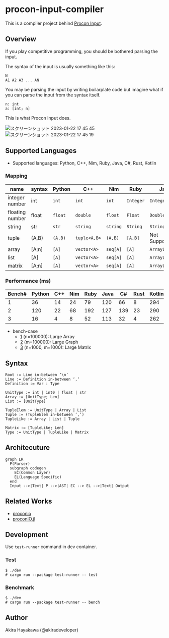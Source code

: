 # procon-input-compiler

This is a compiler project behind [Procon Input](https://akiradeveloper.github.io/procon-input/).

## Overview

If you play competitive programming,
you should be bothered parsing the input.

The syntax of the input is usually something like this:

```
N
A1 A2 A3 ... AN
```

You may be parsing the input by writing boilarplate code but
imagine what if you can parse the input from the syntax itself.

```
n: int
a: [int; n]
```

This is what Procon Input does.

![スクリーンショット 2023-01-22 17 45 45](https://user-images.githubusercontent.com/785824/213907536-c5381fb4-2854-4208-8962-8f9d3859da5a.png)
![スクリーンショット 2023-01-22 17 45 19](https://user-images.githubusercontent.com/785824/213907534-ae6c317e-d319-4868-9bad-687bb6d45285.png)

## Supported Languages

- Supported languages: Python, C++, Nim, Ruby, Java, C#, Rust, Kotlin

### Mapping

|name | syntax | Python | C++ | Nim | Ruby | Java | C# | Rust | Kotlin |
|-|-|-|-|-|-|-|-|-|-|
|integer number|int|`int`|`int`|`int`|`Integer`|`Integer`|`int`|`i32`|`Int`|
|floating number|float|`float`|`double`|`float`|`Float`|`Double`|`double`|`f64`|`Double`|
|string|str|`str`|`string`|`string`|`String`|`String`|`string`|`String`|`String`|
|tuple|(A,B)|`(A,B)`|`tuple<A,B>`|`(A,B)`|`[A,B]`|Not Supported|`ValueTuple<A,B>`|`(A,B)`|Not Supported|
|array|[A;n]|`[A]`|`vector<A>`|`seq[A]`|`[A]`|`ArrayList<A>`|`List<A>`|`Vec<A>`|`ArrayList<A>`|
|list|[A]|`[A]`|`vector<A>`|`seq[A]`|`[A]`|`ArrayList<A>`|`List<A>`|`Vec<A>`|`ArrayList<A>`|
|matrix|[A;n]|`[A]`|`vector<A>`|`seq[A]`|`[A]`|`ArrayList<A>`|`List<A>`|`Vec<A>`|`ArrayList<A>`|

### Performance (ms)

| Bench# | Python | C++ | Nim | Ruby | Java | C#  | Rust | Kotlin |
|--------|--------|-----|-----|------|------|-----|------|--------|
| 1      | 36     | 14  | 24  | 79   | 120  | 66  | 8    | 294    |
| 2      | 120    | 22  | 68  | 192  | 127  | 139 | 23   | 290    |
| 3      | 16     | 4   | 8   | 52   | 113  | 32  | 4    | 262    |

- bench-case
  - [1](https://github.com/akiradeveloper/procon-input-compiler/blob/master/test-runner/data/bench-case/1/parser) (n=100000): Large Array
  - [2](https://github.com/akiradeveloper/procon-input-compiler/blob/master/test-runner/data/bench-case/2/parser) (m=100000): Large Graph
  - [3](https://github.com/akiradeveloper/procon-input-compiler/blob/master/test-runner/data/bench-case/3/parser) (n=1000, m=1000): Large Matrix

## Syntax

```
Root := Line in-between ‘\n’
Line := Definition in-between ‘,‘
Definition := Var : Type

UnitType := int | int0 | float | str
Array := [UnitType; Len]
List := [UnitType]

TupleElem := UnitType | Array | List
Tuple := (TupleElem in-between ‘,’)
TupleLike := Array | List | Tuple

Matrix := [TupleLike; Len]
Type := UnitType | TupleLike | Matrix
```

## Architecuture

```mermaid
graph LR
  P(Parser)
  subgraph codegen
    EC(Common Layer)
    EL(Language Specific)
  end
  Input -->|Text| P -->|AST| EC --> EL -->|Text| Output
```

## Related Works

- [proconio](https://github.com/statiolake/proconio-rs)
- [proconIO.jl](https://github.com/lucifer1004/ProconIO.jl)

## Development

Use `test-runner` command in dev container.

### Test

```
$ ./dev
# cargo run --package test-runner -- test
```

### Benchmark

```
$ ./dev
# cargo run --package test-runner -- bench
```

## Author

Akira Hayakawa (@akiradeveloper)

